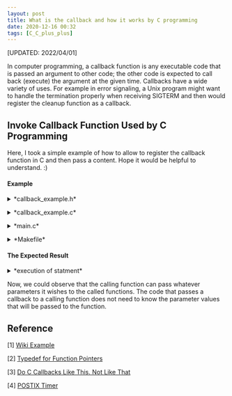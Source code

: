 ```yaml
---
layout: post
title: What is the callback and how it works by C programming
date: 2020-12-16 00:32
tags: [C_C_plus_plus]
---
```

[UPDATED: 2022/04/01]

In computer programming, a callback function is any executable code that is passed an argument to other code; the other code is expected to call back (execute) the argument at the given time. Callbacks have a wide variety of uses. For example in error signaling, a Unix program might want to handle the termination properly when receiving SIGTERM and then would register the cleanup function as a callback. 

## Invoke Callback Function Used by C Programming ##

Here, I took a simple example of how to allow to register the callback function in C and then pass a content. Hope it would be helpful to understand. :)  

#### Example ####
<details markdown=block>
<summary markdown=span>*callback_example.h*</summary>
<div class="language-shell highlighter-rouge"><pre class="highlight"><code class="hljs ruby"><span class="nb" style="font-size: 80%">typedef void (*callback_type) (void *msg, void *content, bool flag);

typedef struct _MyMsg {
    int appId; /*!< Description */
    char msgbody[32];
} MyMsg;

void notification_callback(void* msg, void* content, bool flag);

void register_notification(callback_type callback, void *msg, void *content, bool flag);</span></code></pre></div></details>

<details markdown=block>
<summary markdown=span>*callback_example.c*</summary>
<div class="language-shell highlighter-rouge"><pre class="highlight"><code class="hljs ruby"><span class="nb" style="font-size: 80%">#include "callback_example.h"

void register_notification(callback_type callback, void *msg, void *content, bool flag) 
{
    callback(msg, content, flag);
}

void notification_callback(void* msg, void* content, bool flag)
{
    MyMsg *m_msg = (MyMsg *) msg;
    if (flag && m_msg != NULL) {
        m_msg->appId++;
    } else {
        assert(m_msg != NULL);
    }

    strcpy(m_msg->msgbody, content); 
}</span></code></pre></div></details>


<details markdown=block>
<summary markdown=span>*main.c*</summary>
<div class="language-shell highlighter-rouge"><pre class="highlight"><code class="hljs ruby"><span class="nb" style="font-size: 80%">#include "callback_example.h"

int main(void)
{
    MyMsg msg;
    msg.appId = 0;
    char message1[20] = "Hello World!\n";
    char message2[20] = "This is a test\n";

    register_notification((callback_type) notification_callback, &msg, message1, true); 

    printf("ID: %d, Message: %s\n", msg.appId, msg.msgbody);

    register_notification((callback_type) notification_callback, &msg, message2, true); 

    printf("ID: %d, Message: %s\n", msg.appId, msg.msgbody);

    return 0;
}</span></code></pre></div></details>


<details markdown=block>
<summary markdown=span>*Makefile*</summary>
<div class="language-shell highlighter-rouge"><pre class="highlight"><code class="hljs ruby"><span class="nb" style="font-size: 80%">CC = gcc
CFLAGS = -g -Wall
ODIR = obj
SDIR = src

INC = -I .

OUT = exe/callback

callback: $(SDIR)
    $(CC) $(CFLAGS) $(INC) -c $(SDIR)/*.c -o $(ODIR)/*.o

main: main.c
    $(CC) $(CFLAGS) $(INC) -o $(OUT) main.c $(ODIR)/*o.

.PHONY: clean

clean:
    rm -f $(ODIR)/*.o $(OUT)</span></code></pre></div></details>

#### The Expected Result ####

<details markdown=block>
<summary markdown=span>*execution of statment*</summary>
<div class="language-shell highlighter-rouge"><pre class="highlight"><code class="hljs ruby"><span class="nb" style="font-size: 80%">$ ./exe/callback
ID: 1, Message: Hello World!

ID: 2, Message: This is a test</span></code></pre></div></details>

Now, we could observe that the calling function can pass whatever parameters it wishes to the called functions. The code that passes a callback to a calling function does not need to know the parameter values that will be passed to the function.

## Reference ##

[1] [Wiki Example](https://en.wikipedia.org/wiki/Callback_%28computer_programming%29)

[2] [Typedef for Function Pointers](https://riptutorial.com/c/example/31818/typedef-for-function-pointers)

[3] [Do C Callbacks Like This. Not Like That](https://mindtribe.com/2015/06/do-c-callbacks-like-this-not-like-that/)

[4] [POSTIX Timer](https://medium.com/vswe/posix-timer-1502348c2f9f)

